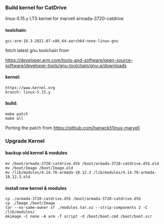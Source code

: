### Build kernel for CatDrive

linux-5.15.y LTS kernel for marvell armada-3720-catdrive

#### toolchain:

    gcc-arm-10.3-2021.07-x86_64-aarch64-none-linux-gnu

fetch latest gnu toolchain from

<https://developer.arm.com/tools-and-software/open-source-software/developer-tools/gnu-toolchain/gnu-a/downloads>

#### kernel:

    https://www.kernel.org
    branch: linux-5.15.y

#### build:

    make patch
    make all

Porting the patch from <https://github.com/hanwckf/linux-marvell>

### Upgrade Kernel

#### backup old kernel & modules

    mv /boot/armada-3720-catdrive.dtb /boot/armada-3720-catdrive.dtb.old
    mv /boot/Image /boot/Image.old
    mv /lib/modules/4.14.76-armada-18.12.3 /lib/modules/4.14.76-armada-18.12.3.old

#### install new kernel & modules

    cp ./armada-3720-catdrive.dtb /boot/armada-3720-catdrive.dtb
    cp ./Image /boot/Image
    tar --no-same-owner xf ./modules.tar.xz --strip-components 2 -C /lib/modules/
    mkimage -C none -A arm -T script -d /boot/boot.cmd /boot/boot.scr
